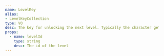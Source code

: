 ```yaml
---
name: LevelKey
alias:
- LevelKeyCollection
type: VO
desc: The key for unlocking the next level. Typically the character gets the key when he/she clears a level.
props:
  - name: levelId
    type: string
    desc: The id of the level
---
```


